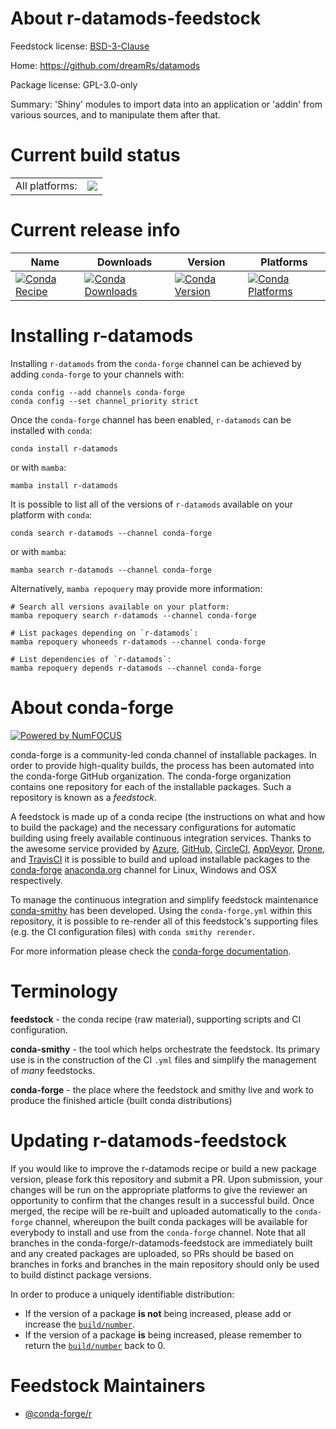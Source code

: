 About r-datamods-feedstock
==========================

Feedstock license: [BSD-3-Clause](https://github.com/conda-forge/r-datamods-feedstock/blob/main/LICENSE.txt)

Home: https://github.com/dreamRs/datamods

Package license: GPL-3.0-only

Summary: 'Shiny' modules to import data into an application or 'addin' from various sources, and to manipulate them after that.

Current build status
====================


<table><tr><td>All platforms:</td>
    <td>
      <a href="https://dev.azure.com/conda-forge/feedstock-builds/_build/latest?definitionId=12422&branchName=main">
        <img src="https://dev.azure.com/conda-forge/feedstock-builds/_apis/build/status/r-datamods-feedstock?branchName=main">
      </a>
    </td>
  </tr>
</table>

Current release info
====================

| Name | Downloads | Version | Platforms |
| --- | --- | --- | --- |
| [![Conda Recipe](https://img.shields.io/badge/recipe-r--datamods-green.svg)](https://anaconda.org/conda-forge/r-datamods) | [![Conda Downloads](https://img.shields.io/conda/dn/conda-forge/r-datamods.svg)](https://anaconda.org/conda-forge/r-datamods) | [![Conda Version](https://img.shields.io/conda/vn/conda-forge/r-datamods.svg)](https://anaconda.org/conda-forge/r-datamods) | [![Conda Platforms](https://img.shields.io/conda/pn/conda-forge/r-datamods.svg)](https://anaconda.org/conda-forge/r-datamods) |

Installing r-datamods
=====================

Installing `r-datamods` from the `conda-forge` channel can be achieved by adding `conda-forge` to your channels with:

```
conda config --add channels conda-forge
conda config --set channel_priority strict
```

Once the `conda-forge` channel has been enabled, `r-datamods` can be installed with `conda`:

```
conda install r-datamods
```

or with `mamba`:

```
mamba install r-datamods
```

It is possible to list all of the versions of `r-datamods` available on your platform with `conda`:

```
conda search r-datamods --channel conda-forge
```

or with `mamba`:

```
mamba search r-datamods --channel conda-forge
```

Alternatively, `mamba repoquery` may provide more information:

```
# Search all versions available on your platform:
mamba repoquery search r-datamods --channel conda-forge

# List packages depending on `r-datamods`:
mamba repoquery whoneeds r-datamods --channel conda-forge

# List dependencies of `r-datamods`:
mamba repoquery depends r-datamods --channel conda-forge
```


About conda-forge
=================

[![Powered by
NumFOCUS](https://img.shields.io/badge/powered%20by-NumFOCUS-orange.svg?style=flat&colorA=E1523D&colorB=007D8A)](https://numfocus.org)

conda-forge is a community-led conda channel of installable packages.
In order to provide high-quality builds, the process has been automated into the
conda-forge GitHub organization. The conda-forge organization contains one repository
for each of the installable packages. Such a repository is known as a *feedstock*.

A feedstock is made up of a conda recipe (the instructions on what and how to build
the package) and the necessary configurations for automatic building using freely
available continuous integration services. Thanks to the awesome service provided by
[Azure](https://azure.microsoft.com/en-us/services/devops/), [GitHub](https://github.com/),
[CircleCI](https://circleci.com/), [AppVeyor](https://www.appveyor.com/),
[Drone](https://cloud.drone.io/welcome), and [TravisCI](https://travis-ci.com/)
it is possible to build and upload installable packages to the
[conda-forge](https://anaconda.org/conda-forge) [anaconda.org](https://anaconda.org/)
channel for Linux, Windows and OSX respectively.

To manage the continuous integration and simplify feedstock maintenance
[conda-smithy](https://github.com/conda-forge/conda-smithy) has been developed.
Using the ``conda-forge.yml`` within this repository, it is possible to re-render all of
this feedstock's supporting files (e.g. the CI configuration files) with ``conda smithy rerender``.

For more information please check the [conda-forge documentation](https://conda-forge.org/docs/).

Terminology
===========

**feedstock** - the conda recipe (raw material), supporting scripts and CI configuration.

**conda-smithy** - the tool which helps orchestrate the feedstock.
                   Its primary use is in the construction of the CI ``.yml`` files
                   and simplify the management of *many* feedstocks.

**conda-forge** - the place where the feedstock and smithy live and work to
                  produce the finished article (built conda distributions)


Updating r-datamods-feedstock
=============================

If you would like to improve the r-datamods recipe or build a new
package version, please fork this repository and submit a PR. Upon submission,
your changes will be run on the appropriate platforms to give the reviewer an
opportunity to confirm that the changes result in a successful build. Once
merged, the recipe will be re-built and uploaded automatically to the
`conda-forge` channel, whereupon the built conda packages will be available for
everybody to install and use from the `conda-forge` channel.
Note that all branches in the conda-forge/r-datamods-feedstock are
immediately built and any created packages are uploaded, so PRs should be based
on branches in forks and branches in the main repository should only be used to
build distinct package versions.

In order to produce a uniquely identifiable distribution:
 * If the version of a package **is not** being increased, please add or increase
   the [``build/number``](https://docs.conda.io/projects/conda-build/en/latest/resources/define-metadata.html#build-number-and-string).
 * If the version of a package **is** being increased, please remember to return
   the [``build/number``](https://docs.conda.io/projects/conda-build/en/latest/resources/define-metadata.html#build-number-and-string)
   back to 0.

Feedstock Maintainers
=====================

* [@conda-forge/r](https://github.com/orgs/conda-forge/teams/r/)

